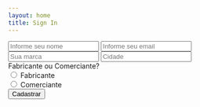 ```yaml
---
layout: home
title: Sign In
---
```


<section id="gnd-sign-in-page-section">
  <div class="gnd-sign-in-form-container">
    <form class="gnd-sign-in-form" action="https://formspree.io/gonddobr@gmail.com" method="POST">
      <input class="gnd-sign-in-field" 
        id="customer-name" type="text" name="name"
        placeholder="Informe seu nome" required
        oninvalid="this.setCustomValidity('Por favor insira o seu nome completo')"
        oninput="setCustomValidity('')"
        title="Nome Completo">
      <input class="gnd-sign-in-field"
        id="customer-email" type="email" name="_replyto"
        placeholder="Informe seu email" required
        oninvalid="this.setCustomValidity('Por favor insira o seu email')"
        oninput="setCustomValidity('')"
        title="Email">
      <input class="gnd-sign-in-field"
        id="brand-name" type="text" name="Marca"
        placeholder="Sua marca" required
        oninvalid="this.setCustomValidity('Precisamos saber o nome da sua marca :)')"
        oninput="setCustomValidity('')"
        title="Nome da sua Marca">
      <input class="gnd-sign-in-field"
        id="city" type="text" name="Cidade"
        placeholder="Cidade" required
        oninvalid="this.setCustomValidity('Em qual cidade você atua?')"
        oninput="setCustomValidity('')"
        title="Cidade em que atua">
      <div class="gnd-sign-in-radio">
      <span>Fabricante ou Comerciante?</span>
        <div>
          <input type="radio"
             id="occupation-field" name="field"
             value="Fabricante"
             required
             oninvalid="this.setCustomValidity('Precisamos dessa informação para melhor atendê-lo')"
             oninput="setCustomValidity('')"
             title="Selecione a área em que atua">
          <label for="occupation-field">Fabricante</label>
        </div>
        <div>
          <input type="radio"
             name="occupation-field" name="field"
             value="Comerciante" required
             oninvalid="this.setCustomValidity('Precisamos dessa informação para melhor atendê-lo')"
             oninput="setCustomValidity('')"
             title="Selecione a área em que atua">
          <label for="occupation-field">Comerciante</label>
        </div>
      </div>
      <input class="gnd-sign-in-submit-btn" type="submit" value="Cadastrar">
    </form>
  </div>
</section>
